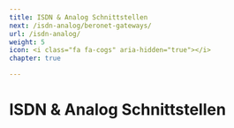 ```yaml
---
title: ISDN & Analog Schnittstellen
next: /isdn-analog/beronet-gateways/
url: /isdn-analog/
weight: 5
icon: <i class="fa fa-cogs" aria-hidden="true"></i>
chapter: true

---
```


# ISDN & Analog Schnittstellen